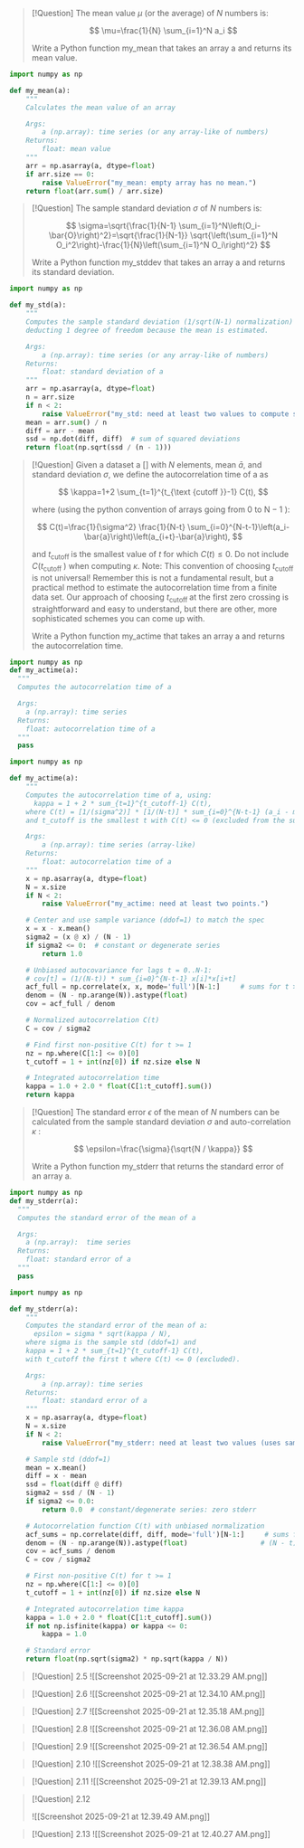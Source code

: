 

> [!Question]
> The mean value $\mu$ (or the average) of $N$ numbers is:
> 
> $$
> \mu=\frac{1}{N} \sum_{i=1}^N a_i
> $$
> 
> 
> Write a Python function my_mean that takes an array a and returns its mean value.



```Python
import numpy as np

def my_mean(a):
    """
    Calculates the mean value of an array

    Args:
        a (np.array): time series (or any array-like of numbers)
    Returns:
        float: mean value
    """
    arr = np.asarray(a, dtype=float)
    if arr.size == 0:
        raise ValueError("my_mean: empty array has no mean.")
    return float(arr.sum() / arr.size)

```



> [!Question]
> The sample standard deviation $\sigma$ of $N$ numbers is:
> 
> $$
> \sigma=\sqrt{\frac{1}{N-1} \sum_{i=1}^N\left(O_i-\bar{O}\right)^2}=\sqrt{\frac{1}{N-1}} \sqrt{\left(\sum_{i=1}^N O_i^2\right)-\frac{1}{N}\left(\sum_{i=1}^N O_i\right)^2}
> $$
> 
> 
> Write a Python function my_stddev that takes an array a and returns its standard deviation.



```Python
import numpy as np

def my_std(a):
    """
    Computes the sample standard deviation (1/sqrt(N-1) normalization)
    deducting 1 degree of freedom because the mean is estimated.

    Args:
        a (np.array): time series (or any array-like of numbers)
    Returns:
        float: standard deviation of a
    """
    arr = np.asarray(a, dtype=float)
    n = arr.size
    if n < 2:
        raise ValueError("my_std: need at least two values to compute sample standard deviation.")
    mean = arr.sum() / n
    diff = arr - mean
    ssd = np.dot(diff, diff)  # sum of squared deviations
    return float(np.sqrt(ssd / (n - 1)))

```



> [!Question]
> Given a dataset a [] with $N$ elements, mean $\bar{a}$, and standard deviation $\sigma$, we define the autocorrelation time of a as
> 
> $$
> \kappa=1+2 \sum_{t=1}^{t_{\text {cutoff }}-1} C(t),
> $$
> 
> where (using the python convention of arrays going from 0 to $\mathrm{N}-1$ ):
> 
> $$
> C(t)=\frac{1}{\sigma^2} \frac{1}{N-t} \sum_{i=0}^{N-t-1}\left(a_i-\bar{a}\right)\left(a_{i+t}-\bar{a}\right),
> $$
> 
> and $t_{\text {cutoff }}$ is the smallest value of $t$ for which $C(t) \leq 0$. Do not include $C\left(t_{\text {cutoff }}\right)$ when computing $\kappa$.
> Note: This convention of choosing $t_{\text {cutoff }}$ is not universal! Remember this is not a fundamental result, but a practical method to estimate the autocorrelation time from a finite data set. Our approach of choosing $t_{\text {cutoff }}$ at the first zero crossing is straightforward and easy to understand, but there are other, more sophisticated schemes you can come up with.
> 
> Write a Python function my_actime that takes an array a and returns the autocorrelation time.

```Python
import numpy as np
def my_actime(a): 
  """
  Computes the autocorrelation time of a

  Args:
    a (np.array): time series
  Returns:
    float: autocorrelation time of a
  """
  pass
```


```Python
import numpy as np

def my_actime(a):
    """
    Computes the autocorrelation time of a, using:
      kappa = 1 + 2 * sum_{t=1}^{t_cutoff-1} C(t),
    where C(t) = [1/(sigma^2)] * [1/(N-t)] * sum_{i=0}^{N-t-1} (a_i - mean)*(a_{i+t} - mean),
    and t_cutoff is the smallest t with C(t) <= 0 (excluded from the sum).

    Args:
        a (np.array): time series (array-like)
    Returns:
        float: autocorrelation time of a
    """
    x = np.asarray(a, dtype=float)
    N = x.size
    if N < 2:
        raise ValueError("my_actime: need at least two points.")

    # Center and use sample variance (ddof=1) to match the spec
    x = x - x.mean()
    sigma2 = (x @ x) / (N - 1)
    if sigma2 <= 0:  # constant or degenerate series
        return 1.0

    # Unbiased autocovariance for lags t = 0..N-1:
    # cov[t] = (1/(N-t)) * sum_{i=0}^{N-t-1} x[i]*x[i+t]
    acf_full = np.correlate(x, x, mode='full')[N-1:]     # sums for t >= 0
    denom = (N - np.arange(N)).astype(float)
    cov = acf_full / denom

    # Normalized autocorrelation C(t)
    C = cov / sigma2

    # Find first non-positive C(t) for t >= 1
    nz = np.where(C[1:] <= 0)[0]
    t_cutoff = 1 + int(nz[0]) if nz.size else N

    # Integrated autocorrelation time
    kappa = 1.0 + 2.0 * float(C[1:t_cutoff].sum())
    return kappa

```



> [!Question]
> The standard error $\epsilon$ of the mean of $N$ numbers can be calculated from the sample standard deviation $\sigma$ and auto-correlation $\kappa$ :
> 
> $$
> \epsilon=\frac{\sigma}{\sqrt{N / \kappa}}
> $$
> 
> 
> Write a Python function my_stderr that returns the standard error of an array a.



```Python
import numpy as np
def my_stderr(a):
  """
  Computes the standard error of the mean of a

  Args:
    a (np.array):  time series
  Returns:
    float: standard error of a
  """
  pass
```


```Python
import numpy as np

def my_stderr(a):
    """
    Computes the standard error of the mean of a:
      epsilon = sigma * sqrt(kappa / N),
    where sigma is the sample std (ddof=1) and
    kappa = 1 + 2 * sum_{t=1}^{t_cutoff-1} C(t),
    with t_cutoff the first t where C(t) <= 0 (excluded).

    Args:
        a (np.array): time series
    Returns:
        float: standard error of a
    """
    x = np.asarray(a, dtype=float)
    N = x.size
    if N < 2:
        raise ValueError("my_stderr: need at least two values (uses sample std, ddof=1).")

    # Sample std (ddof=1)
    mean = x.mean()
    diff = x - mean
    ssd = float(diff @ diff)
    sigma2 = ssd / (N - 1)
    if sigma2 <= 0.0:
        return 0.0  # constant/degenerate series: zero stderr

    # Autocorrelation function C(t) with unbiased normalization
    acf_sums = np.correlate(diff, diff, mode='full')[N-1:]     # sums for lags t >= 0
    denom = (N - np.arange(N)).astype(float)                  # (N - t)
    cov = acf_sums / denom
    C = cov / sigma2

    # First non-positive C(t) for t >= 1
    nz = np.where(C[1:] <= 0)[0]
    t_cutoff = 1 + int(nz[0]) if nz.size else N

    # Integrated autocorrelation time kappa
    kappa = 1.0 + 2.0 * float(C[1:t_cutoff].sum())
    if not np.isfinite(kappa) or kappa <= 0:
        kappa = 1.0

    # Standard error
    return float(np.sqrt(sigma2) * np.sqrt(kappa / N))

```




> [!Question] 2.5
> ![[Screenshot 2025-09-21 at 12.33.29 AM.png]]






> [!Question] 2.6
> ![[Screenshot 2025-09-21 at 12.34.10 AM.png]]



> [!Question] 2.7
> ![[Screenshot 2025-09-21 at 12.35.18 AM.png]]




> [!Question] 2.8
> ![[Screenshot 2025-09-21 at 12.36.08 AM.png]]




> [!Question] 2.9
> ![[Screenshot 2025-09-21 at 12.36.54 AM.png]]








> [!Question] 2.10
> ![[Screenshot 2025-09-21 at 12.38.38 AM.png]]




> [!Question] 2.11
> ![[Screenshot 2025-09-21 at 12.39.13 AM.png]]





> [!Question] 2.12
> 
> ![[Screenshot 2025-09-21 at 12.39.49 AM.png]]
> 
> 
> 



> [!Question] 2.13
> ![[Screenshot 2025-09-21 at 12.40.27 AM.png]]


